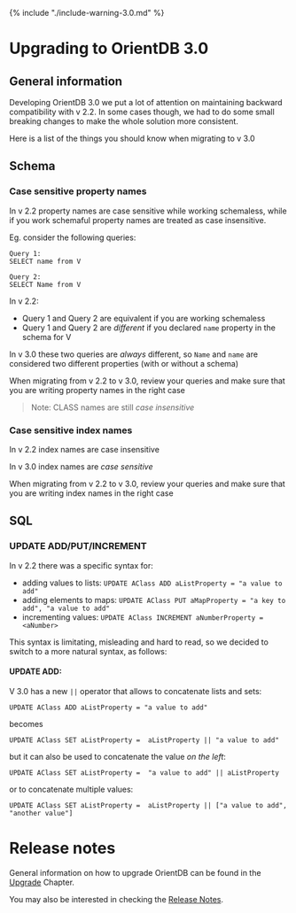 
{% include "./include-warning-3.0.md" %}

# Upgrading to OrientDB 3.0

## General information

Developing OrientDB 3.0 we put a lot of attention on maintaining backward compatibility with v 2.2. In some cases though, we had to do some small breaking changes to make the whole solution more consistent. 

Here is a list of the things you should know when migrating to v 3.0

## Schema

### Case sensitive property names

In v 2.2 property names are case sensitive while working schemaless, while if you work schemaful property names are treated as case insensitive.

Eg. consider the following queries:

```
Query 1:
SELECT name from V

Query 2:
SELECT Name from V
```

In v 2.2:
- Query 1 and Query 2 are equivalent if you are working schemaless
- Query 1 and Query 2 are *different* if you declared `name` property in the schema for V


In v 3.0 these two queries are *always* different, so `Name` and `name` are considered two different properties (with or without a schema)

When migrating from v 2.2 to v 3.0, review your queries and make sure that you are writing property names in the right case

> Note: CLASS names are still *case insensitive*

### Case sensitive index names

In v 2.2 index names are case insensitive

In v 3.0 index names are *case sensitive*

When migrating from v 2.2 to v 3.0, review your queries and make sure that you are writing index names in the right case

## SQL

### UPDATE ADD/PUT/INCREMENT

In v 2.2 there was a specific syntax for:
- adding values to lists: `UPDATE AClass ADD aListProperty = "a value to add"`
- adding elements to maps: `UPDATE AClass PUT aMapProperty = "a key to add", "a value to add"`
- incrementing values: `UPDATE AClass INCREMENT aNumberProperty = <aNumber>`

This syntax is limitating, misleading and hard to read, so we decided to switch to a more natural syntax, as follows:

#### UPDATE ADD:

V 3.0 has a new `||` operator that allows to concatenate lists and sets:

```
UPDATE AClass ADD aListProperty = "a value to add"
```
becomes
```
UPDATE AClass SET aListProperty =  aListProperty || "a value to add"
```
but it can also be used to concatenate the value *on the left*:
```
UPDATE AClass SET aListProperty =  "a value to add" || aListProperty
```
or to concatenate multiple values:
```
UPDATE AClass SET aListProperty =  aListProperty || ["a value to add", "another value"]
```



# Release notes

General information on how to upgrade OrientDB can be found in the [Upgrade](../Upgrade.md) Chapter.

You may also be interested in checking the [Release Notes](../Release-Notes.md).

